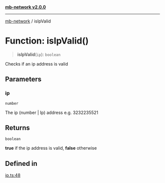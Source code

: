 [**mb-network v2.0.0**](../README.md)

***

[mb-network](../globals.md) / isIpValid

# Function: isIpValid()

> **isIpValid**(`ip`): `boolean`

Checks if an ip address is valid

## Parameters

### ip

`number`

The ip (number | Ip) address e.g. 3232235521

## Returns

`boolean`

**true** if the ip address is valid, **false** otherwise

## Defined in

[ip.ts:48](https://github.com/mbachmann97/mb-network/blob/7fec164a867a1a55636ff23695e44eb55e93955f/src/ip.ts#L48)

